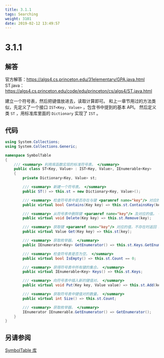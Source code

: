 ```yaml
---
title: 3.1.1
tags: Searching
weight: 3101
date: 2019-02-12 13:49:57
---
```


# 3.1.1


## 解答

官方解答：<https://algs4.cs.princeton.edu/31elementary/GPA.java.html>
ST.java：<https://algs4.cs.princeton.edu/code/edu/princeton/cs/algs4/ST.java.html>

建立一个符号表，然后把键值放进去，读取计算即可。
和上一章节用过的方法类似，先定义了一个接口 `IST<Key, Value>` ，包含书中提到的基本 API。
然后定义类 `ST` ，用标准库里面的 `Dictionary` 实现了 `IST` 。

## 代码

```csharp
using System.Collections;
using System.Collections.Generic;

namespace SymbolTable
{
    /// <summary> 利用库函数实现的标准符号表。 </summary>
    public class ST<Key, Value> : IST<Key, Value>, IEnumerable<Key>
    {
        private Dictionary<Key, Value> st;

        /// <summary> 新建一个符号表。 </summary>
        public ST() => this.st = new Dictionary<Key, Value>();

        /// <summary> 检查符号表中是否存在与键 <paramref name="key"/> 对应的值。 </summary>
        public virtual bool Contains(Key key) => this.st.ContainsKey(key);

        /// <summary> 从符号表中删除键 <paramref name="key"/> 及对应的值。 </summary>
        public virtual void Delete(Key key) => this.st.Remove(key);

        /// <summary> 获取键 <paramref name="key"/> 对应的值，不存在时返回 null。 </summary>
        public virtual Value Get(Key key) => this.st[key];

        /// <summary> 获取枚举器。 </summary>
        public IEnumerator<Key> GetEnumerator() => this.st.Keys.GetEnumerator();

        /// <summary> 检查符号表是否为空。 </summary>
        public virtual bool IsEmpty() => this.st.Count == 0;

        /// <summary> 获得符号表中所有键的集合。 </summary>
        public virtual IEnumerable<Key> Keys() => this.st.Keys;

        /// <summary> 向符号表中插入新的键值对。 </summary>
        public virtual void Put(Key key, Value value) => this.st.Add(key, value);

        /// <summary> 获取符号表中键值对的数量。 </summary>
        public virtual int Size() => this.st.Count;

        /// <summary> 获取枚举器。 </summary>
        IEnumerator IEnumerable.GetEnumerator() => GetEnumerator();
    }
}
```

## 另请参阅

[SymbolTable 库](https://github.com/ikesnowy/Algorithms-4th-Edition-in-Csharp/tree/master/3%20Searching/3.1/SymbolTable)
